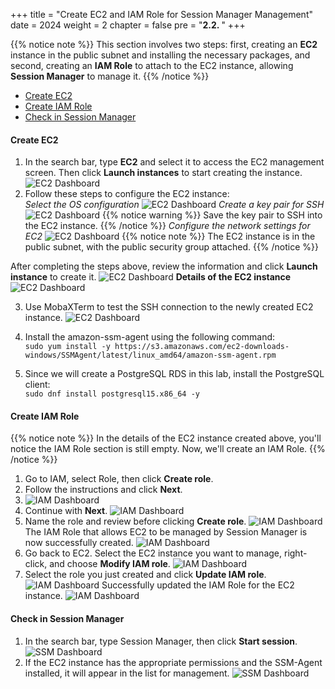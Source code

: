 +++
title = "Create EC2 and IAM Role for Session Manager Management"
date = 2024
weight = 2
chapter = false
pre = "<b>2.2. </b>"
+++

{{% notice note %}}
This section involves two steps: first, creating an **EC2** instance in the public subnet and installing the necessary packages, and second, creating an **IAM Role** to attach to the EC2 instance, allowing **Session Manager** to manage it.
{{% /notice %}}

- [Create EC2](#create-ec2)
- [Create IAM Role](#create-iam-role)
- [Check in Session Manager](#check-in-session-manager)

#### Create EC2

1. In the search bar, type **EC2** and select it to access the EC2 management screen. Then click **Launch instances** to start creating the instance.
   ![EC2 Dashboard](../../images/2-EC2/ec2_console.jpg)
2. Follow these steps to configure the EC2 instance:  
   _Select the OS configuration_
   ![EC2 Dashboard](../../images/2-EC2/ec2_name_OS.jpg)
   _Create a key pair for SSH_
   ![EC2 Dashboard](../../images/2-EC2/ec2_keypair.jpg)
   {{% notice warning %}}
   Save the key pair to SSH into the EC2 instance.
   {{% /notice %}}
   _Configure the network settings for EC2_
   ![EC2 Dashboard](../../images/2-EC2/ec2_network_setting.jpg)
   {{% notice note %}}
   The EC2 instance is in the public subnet, with the public security group attached.
   {{% /notice %}}

After completing the steps above, review the information and click **Launch instance** to create it.
![EC2 Dashboard](../../images/2-EC2/ec2_create_success.jpg)
**Details of the EC2 instance**
![EC2 Dashboard](../../images/2-EC2/ec2_detail.jpg)

3. Use MobaXTerm to test the SSH connection to the newly created EC2 instance.
   ![EC2 Dashboard](../../images/2-EC2/MobaXTerm.jpg)

4. Install the amazon-ssm-agent using the following command:  
   `sudo yum install -y https://s3.amazonaws.com/ec2-downloads-windows/SSMAgent/latest/linux_amd64/amazon-ssm-agent.rpm`

5. Since we will create a PostgreSQL RDS in this lab, install the PostgreSQL client:  
   `sudo dnf install postgresql15.x86_64 -y`

#### Create IAM Role

{{% notice note %}}
In the details of the EC2 instance created above, you'll notice the IAM Role section is still empty. Now, we'll create an IAM Role.
{{% /notice %}}

1. Go to IAM, select Role, then click **Create role**.
2. Follow the instructions and click **Next**.
3. ![IAM Dashboard](../../images/2-EC2/iam_ec2_role.jpg)
4. Continue with **Next**.
   ![IAM Dashboard](../../images/2-EC2/iam_ec2_role_permission.jpg)
5. Name the role and review before clicking **Create role**.
   ![IAM Dashboard](../../images/2-EC2/iam_ec2_role_review.jpg)
   The IAM Role that allows EC2 to be managed by Session Manager is now successfully created.
   ![IAM Dashboard](../../images/2-EC2/iam_ec2_role_success.jpg)
6. Go back to EC2. Select the EC2 instance you want to manage, right-click, and choose **Modify IAM role**.
   ![IAM Dashboard](../../images/2-EC2/ec2_modify_role_console.jpg)
7. Select the role you just created and click **Update IAM role**.
   ![IAM Dashboard](../../images/2-EC2/ec2_modify_role_detail.jpg)
   Successfully updated the IAM Role for the EC2 instance.
   ![IAM Dashboard](../../images/2-EC2/ec2_modify_role_success.jpg)

#### Check in Session Manager

1. In the search bar, type Session Manager, then click **Start session**.
   ![SSM Dashboard](../../images/2-EC2/system_manager_start.jpg)
2. If the EC2 instance has the appropriate permissions and the SSM-Agent installed, it will appear in the list for management.
   ![SSM Dashboard](../../images/2-EC2/system_manager_sso_0_instances.jpg)
